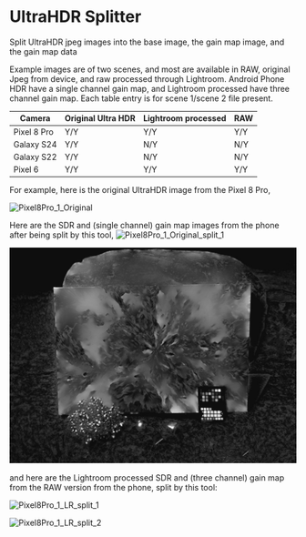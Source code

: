 # UltraHDR Splitter

Split UltraHDR jpeg images into the base image, the gain map image, and the gain map data

Example images are of two scenes, and most are available in RAW, original Jpeg from device, and raw processed through Lightroom. Android Phone HDR have a single channel gain map, and Lightroom processed have three channel gain map. Each table entry is for scene 1/scene 2 file present.

| Camera      | Original Ultra HDR | Lightroom processed | RAW  |
| ----------- | ------------------ | ------------------- | ---- |
| Pixel 8 Pro | Y/Y                | Y/Y                 | Y/Y  |
| Galaxy S24  | Y/Y                | N/Y                 | N/Y  |
| Galaxy S22  | Y/Y                | N/Y                 | N/Y  |
| Pixel 6     | Y/Y                | Y/Y                 | Y/Y  |

For example, here is the original UltraHDR image from the Pixel 8 Pro, 

![Pixel8Pro_1_Original](.\HDR\Pixel8Pro_1_Original.jpg)



Here are the SDR and (single channel) gain map images from the phone after being split by this tool,  ![Pixel8Pro_1_Original_split_1](.\Output\Pixel8Pro_1_Original_split_1.jpg)



![Pixel8Pro_1_Original_split_2](.\Output\Pixel8Pro_1_Original_split_2.jpg)



and here are the Lightroom processed SDR and (three channel) gain map from the RAW version from the phone, split by this tool:

![Pixel8Pro_1_LR_split_1](.\Output\Pixel8Pro_1_LR_split_1.jpg)





![Pixel8Pro_1_LR_split_2](.\Output\Pixel8Pro_1_LR_split_2.jpg)
